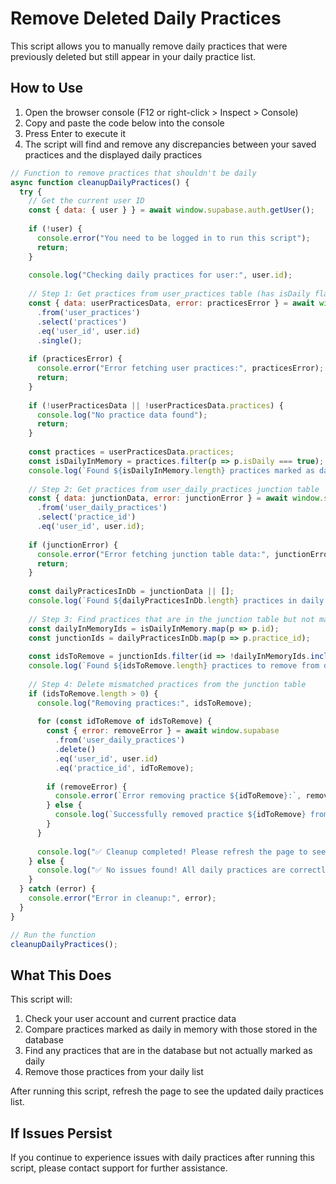 # Remove Deleted Daily Practices

This script allows you to manually remove daily practices that were previously deleted but still appear in your daily practice list.

## How to Use

1. Open the browser console (F12 or right-click > Inspect > Console)
2. Copy and paste the code below into the console
3. Press Enter to execute it
4. The script will find and remove any discrepancies between your saved practices and the displayed daily practices

```javascript
// Function to remove practices that shouldn't be daily
async function cleanupDailyPractices() {
  try {
    // Get the current user ID
    const { data: { user } } = await window.supabase.auth.getUser();
    
    if (!user) {
      console.error("You need to be logged in to run this script");
      return;
    }
    
    console.log("Checking daily practices for user:", user.id);
    
    // Step 1: Get practices from user_practices table (has isDaily flags)
    const { data: userPracticesData, error: practicesError } = await window.supabase
      .from('user_practices')
      .select('practices')
      .eq('user_id', user.id)
      .single();
    
    if (practicesError) {
      console.error("Error fetching user practices:", practicesError);
      return;
    }
    
    if (!userPracticesData || !userPracticesData.practices) {
      console.log("No practice data found");
      return;
    }
    
    const practices = userPracticesData.practices;
    const isDailyInMemory = practices.filter(p => p.isDaily === true);
    console.log(`Found ${isDailyInMemory.length} practices marked as daily in memory`);
    
    // Step 2: Get practices from user_daily_practices junction table
    const { data: junctionData, error: junctionError } = await window.supabase
      .from('user_daily_practices')
      .select('practice_id')
      .eq('user_id', user.id);
      
    if (junctionError) {
      console.error("Error fetching junction table data:", junctionError);
      return;
    }
    
    const dailyPracticesInDb = junctionData || [];
    console.log(`Found ${dailyPracticesInDb.length} practices in daily practices junction table`);
    
    // Step 3: Find practices that are in the junction table but not marked as daily in memory
    const dailyInMemoryIds = isDailyInMemory.map(p => p.id);
    const junctionIds = dailyPracticesInDb.map(p => p.practice_id);
    
    const idsToRemove = junctionIds.filter(id => !dailyInMemoryIds.includes(id));
    console.log(`Found ${idsToRemove.length} practices to remove from daily`);
    
    // Step 4: Delete mismatched practices from the junction table
    if (idsToRemove.length > 0) {
      console.log("Removing practices:", idsToRemove);
      
      for (const idToRemove of idsToRemove) {
        const { error: removeError } = await window.supabase
          .from('user_daily_practices')
          .delete()
          .eq('user_id', user.id)
          .eq('practice_id', idToRemove);
        
        if (removeError) {
          console.error(`Error removing practice ${idToRemove}:`, removeError);
        } else {
          console.log(`Successfully removed practice ${idToRemove} from daily`);
        }
      }
      
      console.log("✅ Cleanup completed! Please refresh the page to see changes.");
    } else {
      console.log("✅ No issues found! All daily practices are correctly synced.");
    }
  } catch (error) {
    console.error("Error in cleanup:", error);
  }
}

// Run the function
cleanupDailyPractices();
```

## What This Does

This script will:

1. Check your user account and current practice data
2. Compare practices marked as daily in memory with those stored in the database
3. Find any practices that are in the database but not actually marked as daily
4. Remove those practices from your daily list

After running this script, refresh the page to see the updated daily practices list.

## If Issues Persist

If you continue to experience issues with daily practices after running this script, please contact support for further assistance.
